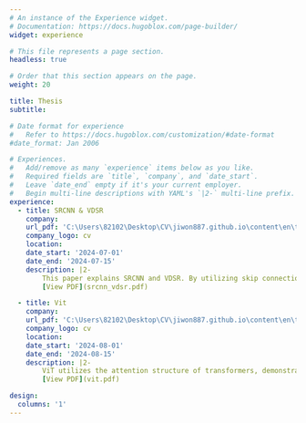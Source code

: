 ```yaml
---
# An instance of the Experience widget.
# Documentation: https://docs.hugoblox.com/page-builder/
widget: experience

# This file represents a page section.
headless: true

# Order that this section appears on the page.
weight: 20

title: Thesis
subtitle:

# Date format for experience
#   Refer to https://docs.hugoblox.com/customization/#date-format
#date_format: Jan 2006

# Experiences.
#   Add/remove as many `experience` items below as you like.
#   Required fields are `title`, `company`, and `date_start`.
#   Leave `date_end` empty if it's your current employer.
#   Begin multi-line descriptions with YAML's `|2-` multi-line prefix.
experience:
  - title: SRCNN & VDSR
    company: 
    url_pdf: 'C:\Users\82102\Desktop\CV\jiwon887.github.io\content\en\thesis\read\srcnn_vdsr.pdf'
    company_logo: cv
    location:
    date_start: '2024-07-01'
    date_end: '2024-07-15'
    description: |2-
        This paper explains SRCNN and VDSR. By utilizing skip connections, it increases the depth of the neural network and enhances performance, while achieving faster convergence compared to previous models.
        [View PDF](srcnn_vdsr.pdf)

  - title: Vit
    company: 
    url_pdf: 'C:\Users\82102\Desktop\CV\jiwon887.github.io\content\en\thesis\read\vit.pdf'
    company_logo: cv
    location: 
    date_start: '2024-08-01'
    date_end: '2024-08-15'
    description: |2-
        ViT utilizes the attention structure of transformers, demonstrating high performance when processing large-scale data.
        [View PDF](vit.pdf)

design:
  columns: '1'
---
```

